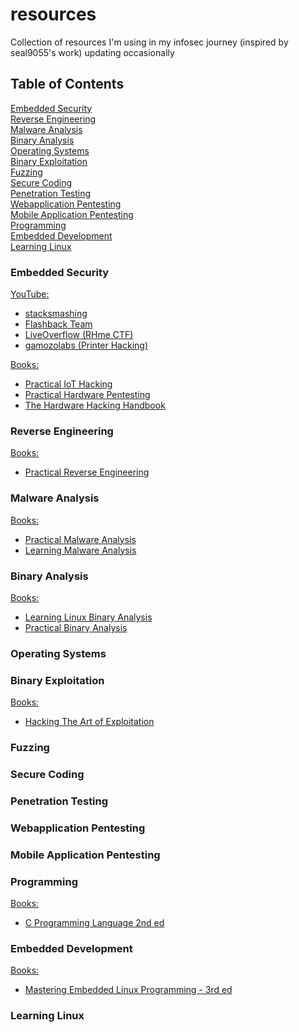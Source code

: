 # resources
Collection of resources I'm using in my infosec journey (inspired by seal9055's work) updating occasionally

## Table of Contents
[Embedded Security](#1) <br/>
[Reverse Engineering](#2) <br/>
[Malware Analysis](#3) <br/>
[Binary Analysis](#4) <br/>
[Operating Systems](#5) <br/>
[Binary Exploitation](#6) <br/>
[Fuzzing](#7) <br/>
[Secure Coding](#8) <br/>
[Penetration Testing](#9) <br/>
[Webapplication Pentesting](#10) <br/>
[Mobile Application Pentesting](#11) <br/>
[Programming](#12) <br/>
[Embedded Development](#13) <br/>
[Learning Linux](#14) <br/>


<a name="1"/></a>
### Embedded Security
<ins>YouTube:</ins>
* [stacksmashing ](https://www.youtube.com/@stacksmashing)
* [Flashback Team ](https://www.youtube.com/@FlashbackTeam)
* [LiveOverflow \(RHme CTF\)](https://www.youtube.com/playlist?list=PLhixgUqwRTjwNaT40TqIIagv3b4_bfB7M)
* [gamozolabs \(Printer Hacking\)](https://www.youtube.com/playlist?list=PLSkhUfcCXvqGGQN8ATgWI0XYGvU-jq0uG)

<ins>Books:</ins>
* [Practical IoT Hacking](https://nostarch.com/practical-iot-hacking)
* [Practical Hardware Pentesting](https://www.packtpub.com/product/practical-hardware-pentesting/9781789619133)
* [The Hardware Hacking Handbook](https://nostarch.com/hardwarehacking)

<a name="2"/></a>
### Reverse Engineering

<ins>Books:</ins>
* [Practical Reverse Engineering](https://www.wiley.com/en-us/Practical+Reverse+Engineering:+x86,+x64,+ARM,+Windows+Kernel,+Reversing+Tools,+and+Obfuscation-p-9781118787311)

<a name="3"/></a>
### Malware Analysis

<ins>Books:</ins>
* [Practical Malware Analysis](https://nostarch.com/malware)
* [Learning Malware Analysis](https://www.packtpub.com/product/learning-malware-analysis/9781788392501)

<a name="4"/></a>
### Binary Analysis

<ins>Books:</ins>
* [Learning Linux Binary Analysis](https://www.packtpub.com/product/learning-linux-binary-analysis/9781782167105)
* [Practical Binary Analysis](https://nostarch.com/binaryanalysis)

<a name="5"/></a>
### Operating Systems

<a name="6"/></a>
### Binary Exploitation

<ins>Books:</ins>
* [Hacking The Art of Exploitation](https://nostarch.com/hacking2.htm)

<a name="7"/></a>
### Fuzzing

<a name="8"/></a>
### Secure Coding

<a name="9"/></a>
### Penetration Testing

<a name="10"/></a>
### Webapplication Pentesting

<a name="11"/></a>
### Mobile Application Pentesting  

<a name="12"/></a>
### Programming

<ins>Books:</ins>
* [C Programming Language 2nd ed](https://archive.org/details/cprogramminglang0000kern_2ed)

<a name="13"/></a>
### Embedded Development

<ins>Books:</ins>
* [Mastering Embedded Linux Programming - 3rd ed](https://www.packtpub.com/product/mastering-embedded-linux-programming-third-edition/9781789530384)

<a name="14"/></a>
### Learning Linux
